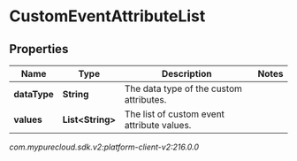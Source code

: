 # CustomEventAttributeList


## Properties

| Name | Type | Description | Notes |
| ------------ | ------------- | ------------- | ------------- |
| **dataType** | **String** | The data type of the custom attributes. |  |
| **values** | **List&lt;String&gt;** | The list of custom event attribute values. |  |




_com.mypurecloud.sdk.v2:platform-client-v2:216.0.0_
